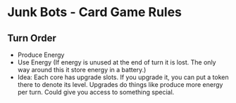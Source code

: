 # Junk Bots - Card Game Rules

## Turn Order

- Produce Energy
- Use Energy
  (If energy is unused at the end of turn it is lost. The only way around this it store energy in a battery.)
- Idea: Each core has upgrade slots. If you upgrade it, you can put a token there to denote its level. Upgrades do things like produce more energy per turn. Could give you access to something special.
